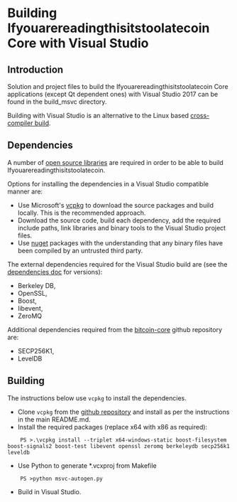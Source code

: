 Building Ifyouarereadingthisitstoolatecoin Core with Visual Studio
========================================

Introduction
---------------------
Solution and project files to build the Ifyouarereadingthisitstoolatecoin Core applications (except Qt dependent ones) with Visual Studio 2017 can be found in the build_msvc directory.

Building with Visual Studio is an alternative to the Linux based [cross-compiler build](https://github.com/ifyouarereadingthisitstoolatecoin-project/ifyouarereadingthisitstoolatecoin/blob/master/doc/build-windows.md).

Dependencies
---------------------
A number of [open source libraries](https://github.com/ifyouarereadingthisitstoolatecoin-project/ifyouarereadingthisitstoolatecoin/blob/master/doc/dependencies.md) are required in order to be able to build Ifyouarereadingthisitstoolatecoin.

Options for installing the dependencies in a Visual Studio compatible manner are:

- Use Microsoft's [vcpkg](https://docs.microsoft.com/en-us/cpp/vcpkg) to download the source packages and build locally. This is the recommended approach.
- Download the source code, build each dependency, add the required include paths, link libraries and binary tools to the Visual Studio project files.
- Use [nuget](https://www.nuget.org/) packages with the understanding that any binary files have been compiled by an untrusted third party.

The external dependencies required for the Visual Studio build are (see the [dependencies doc](https://github.com/ifyouarereadingthisitstoolatecoin-project/ifyouarereadingthisitstoolatecoin/blob/master/doc/dependencies.md) for versions):

- Berkeley DB,
- OpenSSL,
- Boost,
- libevent,
- ZeroMQ

Additional dependencies required from the [bitcoin-core](https://github.com/bitcoin-core) github repository are:
- SECP256K1,
- LevelDB

Building
---------------------
The instructions below use `vcpkg` to install the dependencies.

- Clone `vcpkg` from the [github repository](https://github.com/Microsoft/vcpkg) and install as per the instructions in the main README.md.
- Install the required packages (replace x64 with x86 as required):

```
    PS >.\vcpkg install --triplet x64-windows-static boost-filesystem boost-signals2 boost-test libevent openssl zeromq berkeleydb secp256k1 leveldb
```

- Use Python to generate *.vcxproj from Makefile

```
    PS >python msvc-autogen.py
```

- Build in Visual Studio.
